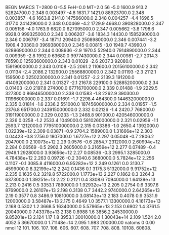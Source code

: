 BEGN
MARCS T=2800 G=5.5 FeH=0.0 MT=2.0
                  56
-5.0 1600.9 913.2 52824700.0 2.348 0.003497 
-4.8 1631.7 1421.0 88923700.0 2.348 0.003857 
-4.6 1663.8 2141.0 147566000.0 2.348 0.004257 
-4.4 1696.5 3177.0 241429000.0 2.348 0.00469 
-4.2 1729.9 4668.0 390828000.0 2.347 0.005158 
-4.0 1763.9 6820.0 627095000.0 2.347 0.005662 
-3.8 1798.6 9928.0 999325000.0 2.346 0.006207 
-3.6 1834.3 14430.0 1585290000.0 2.346 0.006797 
-3.4 1871.1 20940.0 2508980000.0 2.346 0.007441 
-3.2 1909.4 30360.0 3969380000.0 2.345 0.00815 
-3.0 1949.7 43990.0 6289690000.0 2.344 0.008936 
-2.9 1970.5 52940.0 7914890000.0 2.344 0.009359 
-2.8 1992.0 63680.0 9977430000.0 2.344 0.00981 
-2.7 2014.3 76590.0 12593600000.0 2.343 0.01029 
-2.6 2037.3 92080.0 15919000000.0 2.343 0.0108 
-2.5 2061.2 110600.0 20156100000.0 2.342 0.01134 
-2.4 2086.2 132900.0 25568800000.0 2.342 0.01193 
-2.3 2112.1 159500.0 32502300000.0 2.341 0.01257 
-2.2 2139.3 191200.0 41409200000.0 2.341 0.01327 
-2.1 2167.8 229100.0 52885200000.0 2.34 0.01403 
-2.0 2197.8 274000.0 67716700000.0 2.339 0.01488 
-1.9 2229.5 327300.0 86946500000.0 2.338 0.01583 
-1.8 2262.9 390300.0 111966000000.0 2.337 0.01691 
-1.7 2298.4 464300.0 144632000000.0 2.335 0.01814 
-1.6 2336.2 551000.0 187456000000.0 2.334 0.01957 
-1.5 2376.8 651700.0 243915000000.0 2.332 0.02126 
-1.4 2420.7 768000.0 319119000000.0 2.329 0.0233 
-1.3 2468.8 901000.0 420546000000.0 2.326 0.0258 
-1.2 2533.4 1049000.0 581026000000.0 2.321 0.02959 
-1.1 2593.7 1212000.0 779510000000.0 2.315 0.03386 
-1.0 2650.4 1392000.0 1.02239e+12 2.309 0.03871 
-0.9 2704.2 1589000.0 1.31666e+12 2.303 0.04423 
-0.8 2756.0 1807000.0 1.6727e+12 2.297 0.05048 
-0.7 2806.2 2047000.0 2.10073e+12 2.29 0.0576 
-0.6 2854.7 2312000.0 2.60994e+12 2.284 0.06569 
-0.5 2902.3 2605000.0 3.21659e+12 2.277 0.07489 
-0.4 2949.1 2928000.0 3.93656e+12 2.27 0.08536 
-0.3 2995.1 3285000.0 4.78438e+12 2.263 0.09726 
-0.2 3040.6 3680000.0 5.7824e+12 2.256 0.1107 
-0.1 3085.8 4116000.0 6.95282e+12 2.249 0.1261 
0.0 3130.7 4599000.0 8.32199e+12 2.242 0.1436 
0.1 3175.3 5132000.0 9.91752e+12 2.235 0.1635 
0.2 3219.8 5722000.0 1.1773e+13 2.227 0.1862 
0.3 3264.3 6373000.0 1.39251e+13 2.22 0.2121 
0.4 3308.6 7094000.0 1.64139e+13 2.213 0.2416 
0.5 3353.1 7890000.0 1.92932e+13 2.205 0.2754 
0.6 3397.6 8769000.0 2.26107e+13 2.198 0.3138 
0.7 3442.2 9740000.0 2.64265e+13 2.19 0.3577 
0.8 3486.9 10810000.0 3.08143e+13 2.183 0.4078 
0.9 3531.9 12000000.0 3.58487e+13 2.175 0.4649 
1.0 3577.1 13300000.0 4.16173e+13 2.168 0.5302 
1.2 3668.5 16340000.0 5.57965e+13 2.153 0.6902 
1.4 3761.5 20040000.0 7.43378e+13 2.138 0.8988 
1.6 3856.2 24530000.0 9.85201e+13 2.124 1.17 
1.8 3953.1 30010000.0 1.30043e+14 2.109 1.524 
2.0 4052.5 36670000.0 1.71148e+14 2.095 1.983 
200000.00
natoms              0      0.00
nmol          12
          101.         106.       107.      108.         606.        607.        608.
          707.         708.       808.    10108.       60808.
